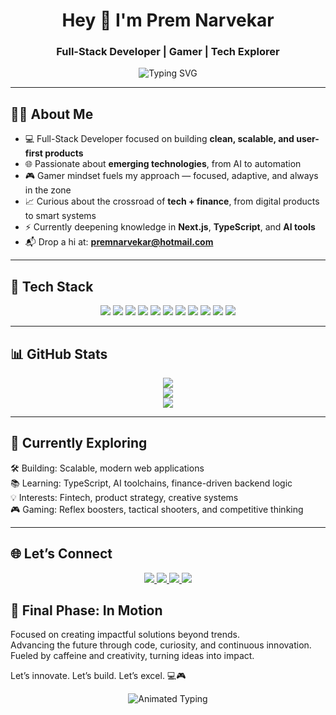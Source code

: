 <h1 align="center">Hey 👋 I'm Prem Narvekar</h1>
<h3 align="center">Full-Stack Developer | Gamer | Tech Explorer</h3>

<p align="center">
  <img src="https://readme-typing-svg.herokuapp.com?font=Fira+Code&duration=3000&pause=1000&color=00F7FF&center=true&vCenter=true&width=500&lines=Building+clean+and+impactful+products.;Lifelong+tech+learner+%26+strategic+gamer.;Coding+with+focus%2C+speed+%26+curiosity.;Exploring+web%2C+AI%2C+and+fintech+realms." alt="Typing SVG" />
</p>

---

## 👨‍💻 About Me

- 💻 Full-Stack Developer focused on building **clean, scalable, and user-first products**
- 🌐 Passionate about **emerging technologies**, from AI to automation
- 🎮 Gamer mindset fuels my approach — focused, adaptive, and always in the zone
- 📈 Curious about the crossroad of **tech + finance**, from digital products to smart systems
- ⚡ Currently deepening knowledge in **Next.js**, **TypeScript**, and **AI tools**
- 📬 Drop a hi at: **premnarvekar@hotmail.com**

---

## 🧰 Tech Stack

<p align="center">
  <img src="https://img.shields.io/badge/-JavaScript-F7DF1E?style=for-the-badge&logo=javascript&logoColor=black" />
  <img src="https://img.shields.io/badge/-TypeScript-3178C6?style=for-the-badge&logo=typescript&logoColor=white" />
  <img src="https://img.shields.io/badge/-React-61DAFB?style=for-the-badge&logo=react&logoColor=black" />
  <img src="https://img.shields.io/badge/-Node.js-339933?style=for-the-badge&logo=node.js&logoColor=white" />
  <img src="https://img.shields.io/badge/-Express-000000?style=for-the-badge&logo=express&logoColor=white" />
  <img src="https://img.shields.io/badge/-MongoDB-47A248?style=for-the-badge&logo=mongodb&logoColor=white" />
  <img src="https://img.shields.io/badge/-Next.js-000000?style=for-the-badge&logo=next.js&logoColor=white" />
  <img src="https://img.shields.io/badge/-HTML5-E34F26?style=for-the-badge&logo=html5&logoColor=white" />
  <img src="https://img.shields.io/badge/-CSS3-1572B6?style=for-the-badge&logo=css3&logoColor=white" />
  <img src="https://img.shields.io/badge/-Git-F05032?style=for-the-badge&logo=git&logoColor=white" />
  <img src="https://img.shields.io/badge/-Python-3776AB?style=for-the-badge&logo=python&logoColor=white" />
</p>

---

## 📊 GitHub Stats

<p align="center">
  <img src="https://github-readme-streak-stats.herokuapp.com/?user=premnarvekar&theme=radical&hide_border=true" />
  <br/>
  <img src="https://github-readme-stats.vercel.app/api?username=premnarvekar&show_icons=true&theme=radical&hide_border=true" />
  <br/>
  <img src="https://github-readme-stats.vercel.app/api/top-langs/?username=premnarvekar&layout=compact&theme=radical&hide_border=true" />
</p>

---


## 🧠 Currently Exploring


🛠️ Building: Scalable, modern web applications <br> 
📚 Learning: TypeScript, AI toolchains, finance-driven backend logic <br>
💡 Interests: Fintech, product strategy, creative systems <br>
🎮 Gaming: Reflex boosters, tactical shooters, and competitive thinking <br>


---

## 🌐 Let’s Connect 


<p align="center">
  <a href="https://www.linkedin.com/in/prem-narvekar-80925a331/" target="_blank">
    <img src="https://img.shields.io/badge/-LinkedIn-0077B5?style=for-the-badge&logo=linkedin&logoColor=white" />
  </a>
  <a href="https://x.com/PremNarvekar" target="_blank">
    <img src="https://img.shields.io/badge/-X-black?style=for-the-badge&logo=x&logoColor=white" />
  </a>
  <a href="https://instagram.com/premnarvekarr" target="_blank">
    <img src="https://img.shields.io/badge/-Instagram-E4405F?style=for-the-badge&logo=instagram&logoColor=white" />
  </a>
  <a href="https://youtube.com/@prem.narvekar" target="_blank">
    <img src="https://img.shields.io/badge/-YouTube-FF0000?style=for-the-badge&logo=youtube&logoColor=white" />
  </a>
</p>


## 🚀 Final Phase: In Motion

Focused on creating impactful solutions beyond trends.  
Advancing the future through code, curiosity, and continuous innovation.  
Fueled by caffeine and creativity, turning ideas into impact.  

Let’s innovate. Let’s build. Let’s excel. 💻🎮

<p align="center">
  <img src="https://readme-typing-svg.herokuapp.com?font=Fira+Code&duration=4000&pause=800&color=FF4500&center=true&width=400&lines=Turning+Ideas+into+Impact...;Creativity+Unleashed...;Innovation+In+Action..." alt="Animated Typing" />
</p>

